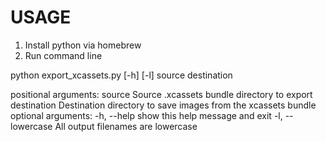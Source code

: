 # USAGE
1. Install python via homebrew
2. Run command line

python export_xcassets.py [-h] [-l] source destination

positional arguments:
  source           Source .xcassets bundle directory to export
  destination      Destination directory to save images from the xcassets
                   bundle
optional arguments:
  -h, --help       show this help message and exit
  -l, --lowercase  All output filenames are lowercase

